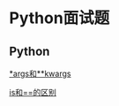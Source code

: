 # Python面试题
## Python

[*args和**kwargs](https://github.com/chenjb04/interview/blob/master/python/args_kwargs.md)

[is和==的区别](https://github.com/chenjb04/interview/blob/master/python/is%E5%92%8C%3D%3D%E7%9A%84%E5%8C%BA%E5%88%AB.md)